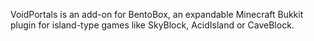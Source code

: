 VoidPortals is an add-on for BentoBox, an expandable Minecraft Bukkit plugin for island-type games like SkyBlock, AcidIsland or CaveBlock.